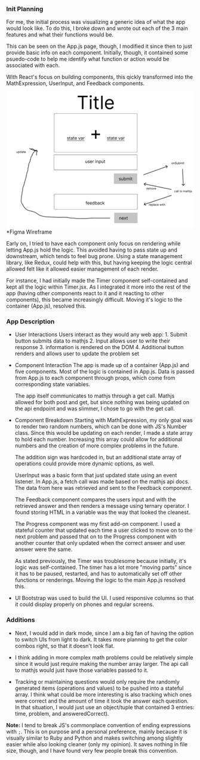 ### Init Planning
For me, the initial process was visualizing a generic idea of what the app would look like. To do this, I broke down and wrote out each of the 3 main features and what their functions would be. 

This can be seen on the App.js page, though, I modified it since then to just provide basic info on each component. Initially, though, it contained some psuedo-code to help me identify what function or action would be associated with each.

With React's focus on building components, this qickly transformed into the MathExpression, UserInput, and Feedback components.

![Figma wireframe](/wireframe.PNG)
*Figma Wireframe

Early on, I tried to have each component only focus on rendering while letting App.js hold the logic. This avoided having to pass state up and downstream, which tends to feel bug prone. Using a state management library, like Redux, could help with this, but having keeping the logic central allowed felt like it allowed easier management of each render.

For instance, I had initially made the Timer component self-contained and kept all the logic within Timer.jsx. As I integrated it more into the rest of the app (having other components react to it and it reacting to other components), this became increasingly difficult. Moving it's logic to the container (App.js), resolved this.

### App Description

- User Interactions
    Users interact as they would any web app:
        1. Submit button submits data to mathjs
        2. Input allows user to write their response
        3. information is rendered on the DOM
        4. Additional button renders and allows user to update the problem set 

- Component Interaction
    The app is made up of a container (App.js) and five components. Most of the logic is contained in App.js. Data is passed from App.js to each component through props, which come from corresponding state variables. 

    The app itself communicates to mathjs through a get call. Mathjs allowed for both post and get, but since nothing was being updated on the api endpoint and was slimmer, I chose to go with the get call.

- Component Breakdown
    Starting with MathExpression, my only goal was to render two random numbers, which can be done with JS's Number class. Since this would be updating on each render, I made a state array to hold each number. Increasing this array could allow for additional numbers and the creation of more complex problems in the future.

    The addition sign was hardcoded in, but an additional state array of operations could provide more dynamic options, as well.

    UserInput was a basic form that just updated state using an event listener. In App.js, a fetch call was made based on the mathjs api docs. The data from here was retrieved and sent to the Feedback component.

    The Feedback component compares the users input and with the retrieved answer and then renders a message using ternary operator. I found storing HTML in a variable was the way that looked the cleanest.

    The Progress component was my first add-on component. I used a stateful counter that updated each time a user clicked to move on to the next problem and passed that on to the Progress component with another counter that only updated when the correct answer and user answer were the same.

    As stated previously, the Timer was troublesome because initially, it's logic was self-contained. The timer has a lot more "moving parts" since it has to be paused, restarted, and has to automatically set off other functions or renderings. Moving the logic to the main App.js resolved this.

- UI
    Bootstrap was used to build the UI. I used responsive columns so that it could display properly on phones and regular screens.

### Additions
- Next, I would add in dark mode, since I am a big fan of having the option to switch UIs from light to dark. It takes more planning to get the color combos right, so that it doesn't look flat.

- I think adding in more complex math problems could be relatively simple since it would just require making the number array larger. The api call to mathjs would just have those variables passed to it.

- Tracking or maintaining questions would only require the randomly generated items (operations and values) to be pushed into a stateful array. I think what could be more interesting is also tracking which ones were correct and the amount of time it took the answer each question. In that situation, I would just use an object/tuple that contained 3 entries: time, problem, and answeredCorrect).


**Note:**
I tend to break JS's commonplace convention of ending expressions with `;`. This is on purpose and a personal preference, mainly because it is visually similar to Ruby and Python and makes switching among slightly easier while also looking cleaner (only my opinion). It saves nothing in file size, though, and I have found very few people break this convention.